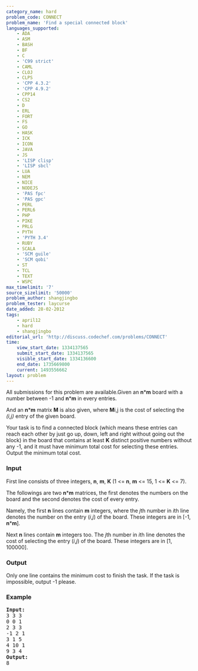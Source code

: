 ```yaml
---
category_name: hard
problem_code: CONNECT
problem_name: 'Find a special connected block'
languages_supported:
    - ADA
    - ASM
    - BASH
    - BF
    - C
    - 'C99 strict'
    - CAML
    - CLOJ
    - CLPS
    - 'CPP 4.3.2'
    - 'CPP 4.9.2'
    - CPP14
    - CS2
    - D
    - ERL
    - FORT
    - FS
    - GO
    - HASK
    - ICK
    - ICON
    - JAVA
    - JS
    - 'LISP clisp'
    - 'LISP sbcl'
    - LUA
    - NEM
    - NICE
    - NODEJS
    - 'PAS fpc'
    - 'PAS gpc'
    - PERL
    - PERL6
    - PHP
    - PIKE
    - PRLG
    - PYTH
    - 'PYTH 3.4'
    - RUBY
    - SCALA
    - 'SCM guile'
    - 'SCM qobi'
    - ST
    - TCL
    - TEXT
    - WSPC
max_timelimit: '7'
source_sizelimit: '50000'
problem_author: shangjingbo
problem_tester: laycurse
date_added: 28-02-2012
tags:
    - april12
    - hard
    - shangjingbo
editorial_url: 'http://discuss.codechef.com/problems/CONNECT'
time:
    view_start_date: 1334137565
    submit_start_date: 1334137565
    visible_start_date: 1334136600
    end_date: 1735669800
    current: 1493556662
layout: problem
---
```

All submissions for this problem are available.Given an **n**\***m** board with a number between -1 and **n**\***m** in every entries.

And an **n**\***m** matrix **M** is also given, where **M**i,j is the cost of selecting the *(i,j)* entry of the given board.

Your task is to find a connected block (which means these entries can reach each other by just go up, down, left and right without going out the block) in the board that contains at least **K** distinct positive numbers without any -1, and it must have minimum total cost for selecting these entries. Output the minimum total cost.

### Input

First line consists of three integers, **n**, **m**, **K** (1 <= **n**, **m** <= 15, 1 <= **K** <= 7).

The followings are two **n**\***m** matrices, the first denotes the numbers on the board and the second denotes the cost of every entry.

Namely, the first **n** lines contain **m** integers, where the *j*th number in *i*th line denotes the number on the entry (*i*,*j*) of the board. These integers are in \[-1, **n**\***m**\].

Next **n** lines contain **m** integers too. The *j*th number in *i*th line denotes the cost of selecting the entry (*i*,*j*) of the board. These integers are in \[1, 100000\].

### Output

Only one line contains the minimum cost to finish the task. If the task is impossible, output -1 please.

### Example

<pre>
<b>Input:</b>
3 3 3
0 0 1 
2 3 3 
-1 2 1 
3 1 5 
4 10 1 
9 3 4 
<b>Output:</b>
8
</pre>